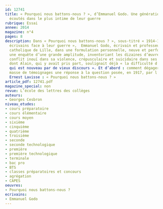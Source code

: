 ```yaml
---
id: 12741
title: « Pourquoi nous battons-nous ? », d’Emmanuel Godo. Une génération d’écrivains
  écoutés dans le plus intime de leur guerre
rubrique: Essai
annee: 2014
magazine: n°4
pages: 8
description: Dans « Pourquoi nous battons-nous ? », sous-titré « 1914-1918 : les
  écrivains face à leur guerre »,  Emmanuel Godo, écrivain et professeur à l’Institut
  catholique de Lille, dans une formulation personnelle, neuve et performante, mène
  une enquête d’une grande amplitude, inventoriant les dizaines d’œuvres nées d’un
  conflit inouï dans sa violence, crépusculaire et suicidaire dans ses conséquences,
  dont Alain, qui y avait pris part, soulignait déjà « la difficulté d’en dire ce
  qui est nouveau par de vieux discours ». Et d’abord : comment dégager d’une telle
  masse de témoignages une réponse à la question posée, en 1917, par l’historien combattant
  Ernest Lavisse : « Pourquoi nous battons-nous ? »
article_pdf: 12741.pdf
magazine_special: non
revue: L’école des lettres des collèges
auteurs:
- Georges Cesbron
niveau_etudes:
- cours préparatoire
- cours élémentaire
- cours moyen
- sixième
- cinquième
- quatrième
- troisième
- seconde
- seconde technologique
- première
- première technologique
- terminale
- bac pro
- BTS
- classes préparatoires et concours
- agrégation
- CAPES
oeuvres:
- Pourquoi nous battons-nous ?
ecrivains:
- Emmanuel Godo
---
```

